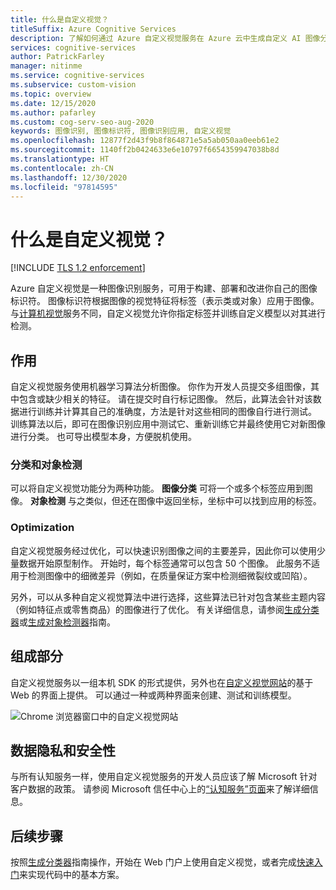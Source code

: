 ```yaml
---
title: 什么是自定义视觉？
titleSuffix: Azure Cognitive Services
description: 了解如何通过 Azure 自定义视觉服务在 Azure 云中生成自定义 AI 图像分类器和对象检测器。
services: cognitive-services
author: PatrickFarley
manager: nitinme
ms.service: cognitive-services
ms.subservice: custom-vision
ms.topic: overview
ms.date: 12/15/2020
ms.author: pafarley
ms.custom: cog-serv-seo-aug-2020
keywords: 图像识别, 图像标识符, 图像识别应用, 自定义视觉
ms.openlocfilehash: 12877f2d43f9b8f864871e5a5ab050aa0eeb61e2
ms.sourcegitcommit: 1140ff2b0424633e6e10797f6654359947038b8d
ms.translationtype: HT
ms.contentlocale: zh-CN
ms.lasthandoff: 12/30/2020
ms.locfileid: "97814595"
---
```

# <a name="what-is-custom-vision"></a>什么是自定义视觉？

[!INCLUDE [TLS 1.2 enforcement](../../../includes/cognitive-services-tls-announcement.md)]

Azure 自定义视觉是一种图像识别服务，可用于构建、部署和改进你自己的图像标识符。 图像标识符根据图像的视觉特征将标签（表示类或对象）应用于图像。 与[计算机视觉](../computer-vision/overview.md)服务不同，自定义视觉允许你指定标签并训练自定义模型以对其进行检测。

## <a name="what-it-does"></a>作用

自定义视觉服务使用机器学习算法分析图像。 你作为开发人员提交多组图像，其中包含或缺少相关的特征。 请在提交时自行标记图像。 然后，此算法会针对该数据进行训练并计算其自己的准确度，方法是针对这些相同的图像自行进行测试。 训练算法以后，即可在图像识别应用中测试它、重新训练它并最终使用它对新图像进行分类。 也可导出模型本身，方便脱机使用。

### <a name="classification-and-object-detection"></a>分类和对象检测

可以将自定义视觉功能分为两种功能。 **图像分类** 可将一个或多个标签应用到图像。 **对象检测** 与之类似，但还在图像中返回坐标，坐标中可以找到应用的标签。

### <a name="optimization"></a>Optimization

自定义视觉服务经过优化，可以快速识别图像之间的主要差异，因此你可以使用少量数据开始原型制作。 开始时，每个标签通常可以包含 50 个图像。 此服务不适用于检测图像中的细微差异（例如，在质量保证方案中检测细微裂纹或凹陷）。

另外，可以从多种自定义视觉算法中进行选择，这些算法已针对包含某些主题内容（例如特征点或零售商品）的图像进行了优化。 有关详细信息，请参阅[生成分类器](getting-started-build-a-classifier.md)或[生成对象检测器](get-started-build-detector.md)指南。

## <a name="what-it-includes"></a>组成部分

自定义视觉服务以一组本机 SDK 的形式提供，另外也在[自定义视觉网站](https://customvision.ai/)的基于 Web 的界面上提供。 可以通过一种或两种界面来创建、测试和训练模型。

![Chrome 浏览器窗口中的自定义视觉网站](media/browser-home.png)

## <a name="data-privacy-and-security"></a>数据隐私和安全性

与所有认知服务一样，使用自定义视觉服务的开发人员应该了解 Microsoft 针对客户数据的政策。 请参阅 Microsoft 信任中心上的[“认知服务”页面](https://www.microsoft.com/trustcenter/cloudservices/cognitiveservices)来了解详细信息。

## <a name="next-steps"></a>后续步骤

按照[生成分类器](getting-started-build-a-classifier.md)指南操作，开始在 Web 门户上使用自定义视觉，或者完成[快速入门](quickstarts/image-classification.md)来实现代码中的基本方案。